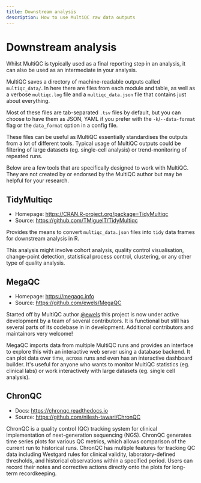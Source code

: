 ```yaml
---
title: Downstream analysis
description: How to use MultiQC raw data outputs
---
```


# Downstream analysis

Whilst MultiQC is typically used as a final reporting step in an analysis, it can also be used as an intermediate in your analysis.

MultiQC saves a directory of machine-readable outputs called `multiqc_data/`. In here there are files from each module and table, as well as a verbose `multiqc.log` file and a `multiqc_data.json` file that contains just about everything.

Most of these files are tab-separated `.tsv` files by default, but you can choose to have them as JSON, YAML if you prefer with the `-k`/`--data-format` flag or the `data_format` option in a config file.

These files can be useful as MultiQC essentially standardises the outputs from a lot of different tools.
Typical usage of MultiQC outputs could be filtering of large datasets (eg. single-cell analysis) or trend-monitoring of repeated runs.

Below are a few tools that are specifically designed to work with MultiQC.
They are not created by or endorsed by the MultiQC author but may be helpful for your research.

## TidyMultiqc

- Homepage: <https://CRAN.R-project.org/package=TidyMultiqc>
- Source: <https://github.com/TMiguelT/TidyMultiqc>

Provides the means to convert `multiqc_data.json` files into `tidy` data frames for downstream analysis in R.

This analysis might involve cohort analysis, quality control visualisation, change-point detection, statistical process control, clustering, or any other type of quality analysis.

## MegaQC

- Homepage: <https://megaqc.info>
- Source: <https://github.com/ewels/MegaQC>

Started off by MultiQC author [@ewels](https://github.com/ewels/) this project is now under active development by a team of several contributors. It is functional but still has several parts of its codebase in in development. Additional contributors and maintainors very welcome!

MegaQC imports data from multiple MultiQC runs and provides an interface to explore this with an interactive web server using a database backend.
It can plot data over time, across runs and even has an interactive dashboard builder.
It's useful for anyone who wants to monitor MultiQC statistics (eg. clinical labs) or work interactively with large datasets (eg. single cell analysis).

## ChronQC

- Docs: <https://chronqc.readthedocs.io>
- Source: <https://github.com/nilesh-tawari/ChronQC>

ChronQC is a quality control (QC) tracking system for clinical implementation of next-generation sequencing (NGS). ChronQC generates time series plots for various QC metrics, which allows comparison of the current run to historical runs. ChronQC has multiple features for tracking QC data including Westgard rules for clinical validity, laboratory-defined thresholds, and historical observations within a specified period. Users can record their notes and corrective actions directly onto the plots for long-term recordkeeping.
